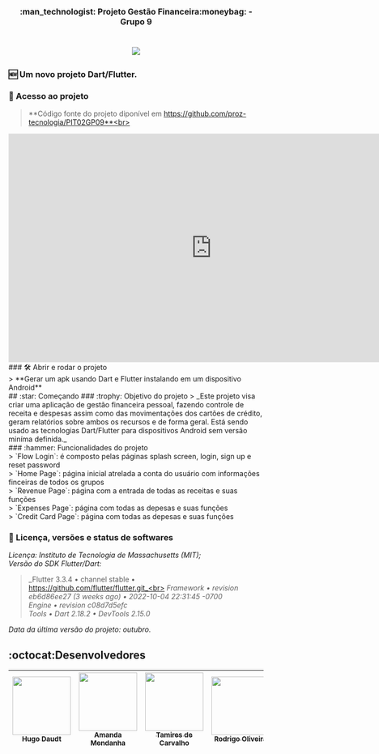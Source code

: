 <h1 align="center" style="font-size: 16px;"> :man_technologist:   Projeto Gestão Financeira:moneybag: - Grupo 9 <h1>

<p align="center"><img src="http://img.shields.io/static/v1?label=STATUS&message=EM%20DESENVOLVIMENTO&color=GREEN&style=for-the-badge"/></p>

### :new: Um novo projeto Dart/Flutter.
### 📁 Acesso ao projeto<br>
> **Código fonte do projeto diponível em https://github.com/proz-tecnologia/PIT02GP09**<br>
<iframe style="border: 1px solid rgba(0, 0, 0, 0.1);" width="800" height="450" src="https://www.figma.com/embed?embed_host=share&url=https%3A%2F%2Fwww.figma.com%2Ffile%2F9KqM20u8dvdgHR7wi8nI4O%2FProjeto-Proz%3Fnode-id%3D20%253A408" allowfullscreen></iframe><br>
### 🛠️ Abrir e rodar o projeto<br>
> **Gerar um apk usando Dart e Flutter instalando em um dispositivo Android**<br>
## :star: Começando
### :trophy: Objetivo do projeto
> _Este projeto visa criar uma aplicação de gestão financeira pessoal, fazendo controle de receita e despesas assim como das movimentações dos cartões de crédito, geram relatórios sobre ambos os recursos e de forma geral. Está sendo usado as tecnologias Dart/Flutter para dispositivos Android sem versão miníma definida._<br>
### :hammer: Funcionalidades do projeto<br> 
> `Flow Login`: é composto pelas páginas splash screen, login, sign up e reset password<br> 
> `Home Page`: página inicial atrelada a conta do usuário com informações finceiras de todos os grupos<br> 
> `Revenue Page`: página com a entrada de todas as receitas e suas funções<br> 
> `Expenses Page`: página com todas as depesas e suas funções<br>
> `Credit Card Page`: página com todas as depesas e suas funções<br>
	
### :ticket: Licença, versões e status de softwares<br>	
_Licença: Instituto de Tecnologia de Massachusetts (MIT);_<br>
_Versão do SDK Flutter/Dart:_<br>
> _Flutter 3.3.4 • channel stable • https://github.com/flutter/flutter.git_<br>
> _Framework • revision eb6d86ee27 (3 weeks ago) • 2022-10-04 22:31:45 -0700_<br>
> _Engine • revision c08d7d5efc_<br>
> _Tools • Dart 2.18.2 • DevTools 2.15.0_<br>
	
_Data da última versão do projeto: outubro._<br>
	
## :octocat:Desenvolvedores

| [<img src="https://avatars.githubusercontent.com/u/70405742?v=4" width=115><br><sub>Hugo Daudt</sub>](https://github.com/HugoDaudt) |  [<img src="https://avatars.githubusercontent.com/u/112892707?v=4" width=115><br><sub>Amanda Mendanha</sub>](https://github.com/Amanda-Mendanha) |  [<img src="https://avatars.githubusercontent.com/u/113555317?v=4" width=115><br><sub>Tamires de Carvalho</sub>](https://github.com/TamiresDCarvalho) |  [<img src="https://avatars.githubusercontent.com/u/67833327?v=4" width=115><br><sub>Rodrigo Oliveira</sub>](https://github.com/rexoliveira) |
| :---: | :---: | :---: | :---: 
